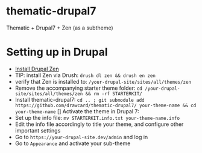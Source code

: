 # thematic-drupal7
Thematic + Drupal7 + Zen (as a subtheme)

# Setting up in Drupal
* [Install Drupal Zen](https://www.drupal.org/docs/7/themes/zen/installing-zen) 
 * TIP: install Zen via Drush: ```drush dl zen && drush en zen```
 * verify that Zen is installed to: ```/your-drupal-site/sites/all/themes/zen```
* Remove the accompanying starter theme folder: ```cd /your-drupal-site/sites/all/themes/zen && rm -rf STARTERKIT/```
* Install thematic-drupal7: 
```cd .. ; git submodule add https://github.com/drawcard/thematic-drupal7/ your-theme-name && cd your-theme-name```
[] Activate the theme in Drupal 7:
 * Set up the info file: ```mv STARTERKIT.info.txt your-theme-name.info```
 * Edit the info file accordingly to title your theme, and configure other important settings
 * Go to ```https://your-drupal-site.dev/admin``` and log in
 * Go to ```Appearance``` and activate your sub-theme
 
